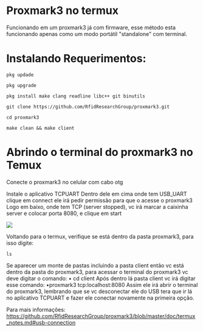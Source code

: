 # Proxmark3 no termux
Funcionando em um proxmark3 já com firmware, esse método esta funcionando apenas como um modo portátil "standalone" com terminal.

# Instalando Requerimentos:
```
pkg updade
```
```
pkg upgrade
```
```
pkg install make clang readline libc++ git binutils
```
```
git clone https://github.com/RfidResearchGroup/proxmark3.git
```
```
cd proxmark3
```
```
make clean && make client
```
# Abrindo o terminal do proxmark3 no Temux
Conecte o proxmark3 no celular com cabo otg

Instale o aplicativo TCPUART
Dentro dele em cima onde tem USB_UART clique em connect ele irá pedir permissão para que o acesse o proxmark3
Logo em baixo, onde tem TCP (server stopped), vc irá marcar a caixinha server e colocar porta 8080, e clique em start

<img src="Proxmark3notermux/Screenshot_2023-09-02-12-20-18-062_com.h ardcodedjoy.tcpuart.jpg">

Voltando para o termux, verifique se está dentro da pasta proxmark3, para isso digite:
```
ls
```
Se aparecer um monte de pastas incluindo a pasta client então vc está dentro da pasta do proxmark3, para acessar o terminal do proxmark3 vc deve digitar o comando:
• cd client
Após dentro lá pasta client vc irá digitar esse comando:
•proxmark3 tcp:localhost:8080
Assim ele irá abrir o terminal do proxmark3, lembrando que se vc desconectar ele do USB tera que ir lá no aplicativo TCPUART e fazer ele conectar novamente na primeira opção.

Para mais informações: https://github.com/RfidResearchGroup/proxmark3/blob/master/doc/termux_notes.md#usb-connection
